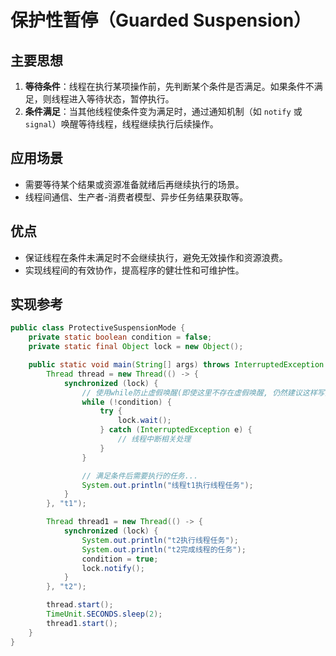 # 保护性暂停（Guarded Suspension）

## 主要思想

1. **等待条件**：线程在执行某项操作前，先判断某个条件是否满足。如果条件不满足，则线程进入等待状态，暂停执行。
2. **条件满足**：当其他线程使条件变为满足时，通过通知机制（如 `notify` 或 `signal`）唤醒等待线程，线程继续执行后续操作。

## 应用场景

- 需要等待某个结果或资源准备就绪后再继续执行的场景。
- 线程间通信、生产者-消费者模型、异步任务结果获取等。

## 优点

- 保证线程在条件未满足时不会继续执行，避免无效操作和资源浪费。
- 实现线程间的有效协作，提高程序的健壮性和可维护性。

## 实现参考

```java
public class ProtectiveSuspensionMode {
    private static boolean condition = false;
    private static final Object lock = new Object();

    public static void main(String[] args) throws InterruptedException {
        Thread thread = new Thread(() -> {
            synchronized (lock) {
                // 使用while防止虚假唤醒(即使这里不存在虚假唤醒, 仍然建议这样写)
                while (!condition) {
                    try {
                        lock.wait();
                    } catch (InterruptedException e) {
                        // 线程中断相关处理
                    }
                }

                // 满足条件后需要执行的任务...
                System.out.println("线程t1执行线程任务");
            }
        }, "t1");

        Thread thread1 = new Thread(() -> {
            synchronized (lock) {
                System.out.println("t2执行线程任务");
                System.out.println("t2完成线程的任务");
                condition = true;
                lock.notify();
            }
        }, "t2");

        thread.start();
        TimeUnit.SECONDS.sleep(2);
        thread1.start();
    }
}
```
